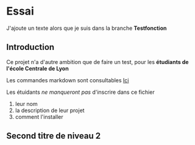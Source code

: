 # Essai

J'ajoute un texte alors que je suis dans la branche **Testfonction**
## Introduction 
Ce projet n'a d'autre ambition que de faire un test, pour les **étudiants de l'école Centrale de Lyon**

Les commandes markdown sont consultables [Ici](https://github.com/adam-p/markdow-here/wiki/Markdown-Cheatsheet)

Les étuidants _ne manqueront pas_ d'inscrire dans ce fichier 

1. leur nom
2. la description de leur projet 
3. comment l'installer

## Second titre de niveau 2
